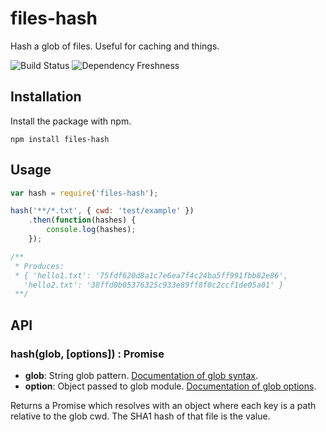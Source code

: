 # files-hash

Hash a glob of files. Useful for caching and things.

![Build Status](https://api.travis-ci.org/davidpadbury/files-hash.svg?branch=master)
![Dependency Freshness](https://david-dm.org/davidpadbury/files-hash.svg)

## Installation

Install the package with npm.

```
npm install files-hash
```

## Usage

```javascript
var hash = require('files-hash');

hash('**/*.txt', { cwd: 'test/example' })
    .then(function(hashes) {
        console.log(hashes);
    });

/**
 * Produces:
 * { 'hello1.txt': '75fdf620d8a1c7e6ea7f4c24ba5ff991fbb82e86',
   'hello2.txt': '38ffd0b05376325c933e89ff8f0c2ccf1de05a01' }
 **/
```

## API

### hash(glob, [options]) : Promise

* **glob**: String glob pattern. [Documentation of glob syntax](https://www.npmjs.com/package/glob#glob-primer).
* **option**: Object passed to glob module. [Documentation of glob options](https://www.npmjs.com/package/glob#options).

Returns a Promise which resolves with an object where each key is a path relative to the glob cwd. The SHA1 hash of that file is the value.
